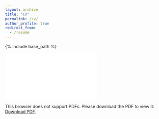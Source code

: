 ```yaml
---
layout: archive
title: "CV"
permalink: /cv/
author_profile: true
redirect_from:
  - /resume
---
```


{% include base_path %}

<object data="/files/Oscar_OHara_CV.pdf" type="application/pdf" width="700px" height="700px">
    <embed src="/files/Oscar_OHara_CV.pdf">
        <p>This browser does not support PDFs. Please download the PDF to view it: <a href="/files/Oscar_OHara_CV.pdf">Download PDF</a>.</p>
    </embed>
</object>